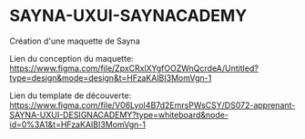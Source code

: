 # SAYNA-UXUI-SAYNACADEMY
Création d'une maquette de Sayna

Lien du conception du maquette: https://www.figma.com/file/ZpxCRxlXYgfOOZWnQcrdeA/Untitled?type=design&mode=design&t=HFzaKAIBI3MomVgn-1

Lien du template de découverte: https://www.figma.com/file/V06LyoI4B7d2EmrsPWsCSY/DS072-apprenant-SAYNA-UXUI-DESIGNACADEMY?type=whiteboard&node-id=0%3A1&t=HFzaKAIBI3MomVgn-1
